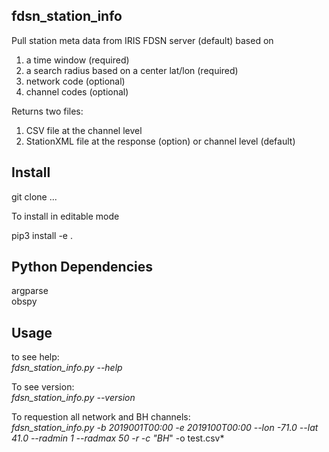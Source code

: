 ## fdsn_station_info ##

Pull station meta data from IRIS FDSN server (default) based on
1) a time window (required)
2) a search radius based on a center lat/lon (required)
3) network code (optional)
4) channel codes (optional)

Returns two files:
1) CSV file at the channel level
2) StationXML file at the response (option) or channel level (default)


## Install ##

git clone ...  

To install in editable mode  

pip3 install -e .  

## Python Dependencies ##

argparse  
obspy

## Usage ##

to see help:  
*fdsn_station_info.py --help*   

To see version:  
*fdsn_station_info.py --version*  

To requestion all network and BH channels:  
*fdsn_station_info.py -b 2019001T00:00 -e 2019100T00:00 --lon -71.0 --lat 41.0 --radmin 1 --radmax 50 -r -c "BH*" -o test.csv*  


